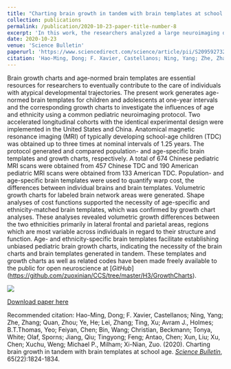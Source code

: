 ```yaml
---
title: "Charting brain growth in tandem with brain templates at school age"
collection: publications
permalink: /publication/2020-10-23-paper-title-number-8
excerpt: 'In this work, the researchers analyzed a large neuroimaging dataset of Chinese and American pediatric brains, and demonstrated that age- and ethnicity-specific brain templates enable more reliable and accurate mapping of human brain growth charts. They found that the ethnic difference in cortical volume is a marker of developmental divergence, particularly in cortical areas of the high-order associative networks, which exhibit greater functional flexibility, morphological variability and hemispheric asymmetry.'
date: 2020-10-23
venue: 'Science Bulletin'
paperurl: 'https://www.sciencedirect.com/science/article/pii/S2095927320304965'
citation: 'Hao-Ming, Dong; F. Xavier, Castellanos; Ning, Yang; Zhe, Zhang; Quan, Zhou; Ye, He; Lei, Zhang; Ting, Xu; Avram J., Holmes; B.T.Thomas, Yeo; Feiyan, Chen; Bin, Wang; Christian, Beckmann; Tonya, White; Olaf, Sporns; Jiang, Qiu; Tingyong; Feng; Antao, Chen; Xun, Liu; Xu, Chen; Xuchu, Weng; Michael P., Milham; Xi-Nian, Zuo. (2020). &quot;Charting brain growth in tandem with brain templates at school age.&quot; <i>Science Bulletin</i>, 65(22):1824-1834.'
---
```

Brain growth charts and age-normed brain templates are essential resources for researchers to eventually contribute to the care of individuals with atypical developmental trajectories. The present work generates age-normed brain templates for children and adolescents at one-year intervals and the corresponding growth charts to investigate the influences of age and ethnicity using a common pediatric neuroimaging protocol. Two accelerated longitudinal cohorts with the identical experimental design were implemented in the United States and China. Anatomical magnetic resonance imaging (MRI) of typically developing school-age children (TDC) was obtained up to three times at nominal intervals of 1.25 years. The protocol generated and compared population- and age-specific brain templates and growth charts, respectively. A total of 674 Chinese pediatric MRI scans were obtained from 457 Chinese TDC and 190 American pediatric MRI scans were obtained from 133 American TDC. Population- and age-specific brain templates were used to quantify warp cost, the differences between individual brains and brain templates. Volumetric growth charts for labeled brain network areas were generated. Shape analyses of cost functions supported the necessity of age-specific and ethnicity-matched brain templates, which was confirmed by growth chart analyses. These analyses revealed volumetric growth differences between the two ethnicities primarily in lateral frontal and parietal areas, regions which are most variable across individuals in regard to their structure and function. Age- and ethnicity-specific brain templates facilitate establishing unbiased pediatric brain growth charts, indicating the necessity of the brain charts and brain templates generated in tandem. These templates and growth charts as well as related codes have been made freely available to the public for open neuroscience at [<i>GitHub</i>] (https://github.com/zuoxinian/CCS/tree/master/H3/GrowthCharts).

<img src='https://github.com/zuoxinian/CCS/blob/master/H3/GrowthCharts/braings.png' align="middle"><br/>

[Download paper here](http://zuoxinian.github.io/files/GC-SciBull-2020.pdf)

Recommended citation: Hao-Ming, Dong; F. Xavier, Castellanos; Ning, Yang; Zhe, Zhang; Quan, Zhou; Ye, He; Lei, Zhang; Ting, Xu; Avram J., Holmes; B.T.Thomas, Yeo; Feiyan, Chen; Bin, Wang; Christian, Beckmann; Tonya, White; Olaf, Sporns; Jiang, Qiu; Tingyong; Feng; Antao, Chen; Xun, Liu; Xu, Chen; Xuchu, Weng; Michael P., Milham; Xi-Nian, Zuo. (2020). Charting brain growth in tandem with brain templates at school age. [<i>Science Bulletin</i>](https://www.sciencedirect.com/journal/science-bulletin), 65(22):1824-1834.
